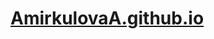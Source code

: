 #  [AmirkulovaA.github.io](file:///Users/little_girlkzmail.ru/Desktop/csci%20111/Lab%202/index.html)
